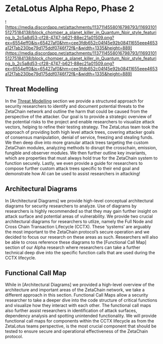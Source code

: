 # ZetaLotus Alpha Repo, Phase 2

![https://media.discordapp.net/attachments/1137114558016798793/1169310151275184138/block_chomper_a_planet_killer_in_Quantum_Noir_style_featuring_b_2c5a8d53-cf28-4747-b621-88ec21a01509.png?ex=6554eff0&is=65427af0&hm=cee3fdb652c04f45e92b08411655eee4653a12f7ab230be79d175ddf0746f72f&=&width=1335&height=889](https://media.discordapp.net/attachments/1137114558016798793/1169310151275184138/block_chomper_a_planet_killer_in_Quantum_Noir_style_featuring_b_2c5a8d53-cf28-4747-b621-88ec21a01509.png?ex=6554eff0&is=65427af0&hm=cee3fdb652c04f45e92b08411655eee4653a12f7ab230be79d175ddf0746f72f&=&width=1335&height=889)

## Threat Modelling

In the [Threat Modelling](https://github.com/BlockChomper/threats-zetachain/blob/efff065ab4e8020fe3db736291ab9a05f739a1ca/BlockChomper-0xladboy-reentrant/Threat%20Modelling/readme.md) section we provide a structured approach for security researchers to identify and document potential threats to the ZetaChain network and outline the harm that could be caused from the perspective of the attacker.  Our goal is to provide a strategic overview of the potential risks to the project and enable researchers to visualize attack vectors, helping to refine their testing strategy. The ZetaLotus team took the approach of providing both high level attack trees, covering attacker goals of consensus manipulation, denial of service, freezing and stealing funds. We then deep dive into more granular attack trees targeting the custom ZetaChain modules, analyzing methods to disrupt the crosschain, emission, fungible and observer modules. We then further outline key invariants, which are properties that must always hold true for the ZetaChain system to function securely. Lastly, we even provide a guide for researchers to compose further custom attack trees specific to their end goal and demonstrate how AI can be used to assist researchers in attacking!

## Architectural Diagrams

In [Architectural Diagrams] we provide high-level conceptual architectural diagrams for security researchers to analyze. Use of diagrams by researchers is highly recommended so that they may gain further insight on attack surface and potential areas of vulnerability. We provide two crucial architectural diagrams for researchers to utlize, namely the Full Node and Cross Chain Transaction Lifecycle (CCTX). These ‘systems’ are arguably the most important to the ZetaChain protocol’s secure operation and we decided to focus our research on these areas as such. Researchers will also be able to cross reference these diagrams to the [Functional Call Map] section of our Alpha research where researchers can take a further technical deep dive into the specific function calls that are used during the CCTX lifecycle.

## Functional Call Map

While in [Architectural Diagrams] we provided a high-level overview of the architecture and important areas of the ZetaChain network, we take a different approach in this section. Functional Call Maps allow a security researcher to take a deeper dive into the code structure of critical functions and visualize how they interact with each other. The functional call maps also further assist researchers in identification of attack surfaces, dependency analysis and spotting unintended functionality. We will provide functional call maps for components within the CCTX lifecycle as from the ZetaLotus teams perspective, is the most crucial component that should be tested to ensure secure and operational effectiveness of the ZetaChain protocol.
